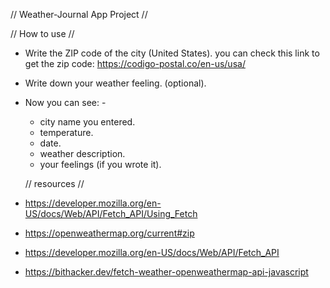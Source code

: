  // Weather-Journal App Project //

 // How to use // 

* Write the ZIP code of the city (United States). you can check this link to get the zip code: https://codigo-postal.co/en-us/usa/
* Write down your weather feeling. (optional).
* Now you can see: -
  - city name you entered. 
  - temperature.
  - date.
  - weather description.
  - your feelings (if you wrote it).

  // resources // 

* https://developer.mozilla.org/en-US/docs/Web/API/Fetch_API/Using_Fetch
* https://openweathermap.org/current#zip
* https://developer.mozilla.org/en-US/docs/Web/API/Fetch_API
* https://bithacker.dev/fetch-weather-openweathermap-api-javascript
